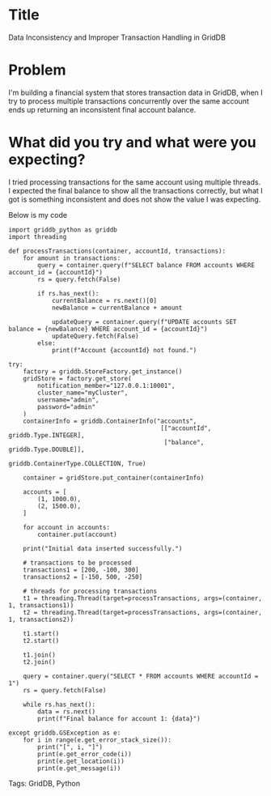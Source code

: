 # Title
Data Inconsistency and Improper Transaction Handling in GridDB

# Problem
I'm building a financial system that stores transaction data in GridDB, when I try to process multiple transactions concurrently over the same account ends up returning an inconsistent final account balance. 

# What did you try and what were you expecting?
I tried processing transactions for the same account using multiple threads. I expected the final balance to show all the transactions correctly, but what I got is something inconsistent and does not show the value I was expecting.

Below is my code
```
import griddb_python as griddb
import threading

def processTransactions(container, accountId, transactions):
    for amount in transactions:
        query = container.query(f"SELECT balance FROM accounts WHERE account_id = {accountId}")
        rs = query.fetch(False)
        
        if rs.has_next():
            currentBalance = rs.next()[0]
            newBalance = currentBalance + amount
            
            updateQuery = container.query(f"UPDATE accounts SET balance = {newBalance} WHERE account_id = {accountId}")
            updateQuery.fetch(False)
        else:
            print(f"Account {accountId} not found.")

try:
    factory = griddb.StoreFactory.get_instance()
    gridStore = factory.get_store(
        notification_member="127.0.0.1:10001",
        cluster_name="myCluster",
        username="admin",
        password="admin"
    )
    containerInfo = griddb.ContainerInfo("accounts",
                                          [["accountId", griddb.Type.INTEGER],
                                           ["balance", griddb.Type.DOUBLE]],
                                          griddb.ContainerType.COLLECTION, True)
    
    container = gridStore.put_container(containerInfo)
    
    accounts = [
        (1, 1000.0),
        (2, 1500.0),
    ]
    
    for account in accounts:
        container.put(account)
    
    print("Initial data inserted successfully.")
    
    # transactions to be processed 
    transactions1 = [200, -100, 300]
    transactions2 = [-150, 500, -250]
    
    # threads for processing transactions
    t1 = threading.Thread(target=processTransactions, args=(container, 1, transactions1))
    t2 = threading.Thread(target=processTransactions, args=(container, 1, transactions2))

    t1.start()
    t2.start()
    
    t1.join()
    t2.join()
    
    query = container.query("SELECT * FROM accounts WHERE accountId = 1")
    rs = query.fetch(False)
    
    while rs.has_next():
        data = rs.next()
        print(f"Final balance for account 1: {data}")
    
except griddb.GSException as e:
    for i in range(e.get_error_stack_size()):
        print("[", i, "]")
        print(e.get_error_code(i))
        print(e.get_location(i))
        print(e.get_message(i))

```

Tags: GridDB, Python
